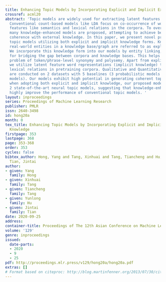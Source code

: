 ```yaml
---
title: Enhancing Topic Models by Incorporating Explicit and Implicit External Knowledge
crossref: acml20
abstract: 'Topic models are widely used for extracting latent features from documents.
  Conventional count-based models like LDA focus on co-occurrence of words, neglecting
  features like semantics and lexical relations in the corpora. To overcome this drawback,
  many knowledge-enhanced models are proposed, attempting to achieve better topic
  coherence with external knowledge. In this paper, we present novel probabilistic
  topic models utilizing both explicit and implicit knowledge forms. Knowledge of
  real-world entities in a knowledge base/graph are referred to as explicit knowledge.
  We incorporate this knowledge form into our models by entity linking, a technique
  for bridging the gap between corpora and knowledge bases. This helps solving the
  problem of token/phrase-level synonymy and polysemy. Apart from explicit knowledge,
  we utilize latent feature word representations (implicit knowledge) to further capture
  lexical relations in pretraining corpora. Qualitative and Quantitative evaluations
  are conducted on 2 datasets with 5 baselines (3 probabilistic models and 2 neural
  models). Our models exhibit high potential in generating coherent topics. Remarkably,
  when adopting both explicit and implicit knowledge, our proposed model even outperforms
  2 state-of-the-art neural topic models, suggesting that knowledge-enhancement can
  highly improve the performance of conventional topic models. '
layout: inproceedings
series: Proceedings of Machine Learning Research
publisher: PMLR
issn: 2640-3498
id: hong20a
month: 0
tex_title: Enhancing Topic Models by Incorporating Explicit and Implicit External
  Knowledge
firstpage: 353
lastpage: 368
page: 353-368
order: 353
cycles: false
bibtex_author: Hong, Yang and Tang, Xinhuai and Tang, Tiancheng and Hu, Yunlong and
  Tian, Jintai
author:
- given: Yang
  family: Hong
- given: Xinhuai
  family: Tang
- given: Tiancheng
  family: Tang
- given: Yunlong
  family: Hu
- given: Jintai
  family: Tian
date: 2020-09-25
address: 
container-title: Proceedings of The 12th Asian Conference on Machine Learning
volume: '129'
genre: inproceedings
issued:
  date-parts:
  - 2020
  - 9
  - 25
pdf: http://proceedings.mlr.press/v129/hong20a/hong20a.pdf
extras: []
# Format based on citeproc: http://blog.martinfenner.org/2013/07/30/citeproc-yaml-for-bibliographies/
---
```

